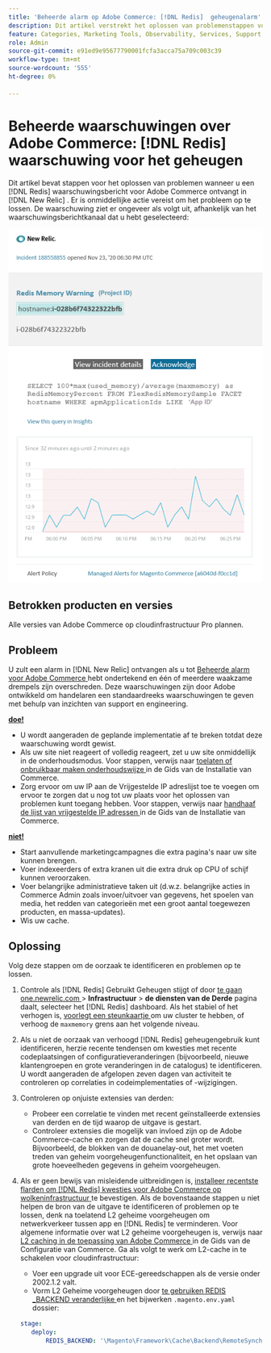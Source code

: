 ```yaml
---
title: 'Beheerde alarm op Adobe Commerce: [!DNL Redis]  geheugenalarm'
description: Dit artikel verstrekt het oplossen van problemenstappen voor wanneer u a  [!DNL Redis]  waarschuwingsalarm voor Adobe Commerce in  [!DNL New Relic] ontvangt. Er is onmiddellijk actie vereist.
feature: Categories, Marketing Tools, Observability, Services, Support, Tools and External Services, Variables
role: Admin
source-git-commit: e91ed9e95677790001fcfa3acca75a709c003c39
workflow-type: tm+mt
source-wordcount: '555'
ht-degree: 0%

---
```



# Beheerde waarschuwingen over Adobe Commerce: [!DNL Redis] waarschuwing voor het geheugen

Dit artikel bevat stappen voor het oplossen van problemen wanneer u een [!DNL Redis] waarschuwingsbericht voor Adobe Commerce ontvangt in [!DNL New Relic] . Er is onmiddellijke actie vereist om het probleem op te lossen. De waarschuwing ziet er ongeveer als volgt uit, afhankelijk van het waarschuwingsberichtkanaal dat u hebt geselecteerd:

![ new_relic_redis_memory_warning.png ](../../assets/managed-alerts/new_relic_redis_memory_warning.png)

## Betrokken producten en versies

Alle versies van Adobe Commerce op cloudinfrastructuur Pro plannen.

## Probleem

U zult een alarm in [!DNL New Relic] ontvangen als u tot [ Beheerde alarm voor Adobe Commerce ](managed-alerts-for-magento-commerce.md) hebt ondertekend en één of meerdere waakzame drempels zijn overschreden. Deze waarschuwingen zijn door Adobe ontwikkeld om handelaren een standaardreeks waarschuwingen te geven met behulp van inzichten van support en engineering.

**<u>doe!</u>**

* U wordt aangeraden de geplande implementatie af te breken totdat deze waarschuwing wordt gewist.
* Als uw site niet reageert of volledig reageert, zet u uw site onmiddellijk in de onderhoudsmodus. Voor stappen, verwijs naar [ toelaten of onbruikbaar maken onderhoudswijze ](https://experienceleague.adobe.com/en/docs/commerce-operations/installation-guide/tutorials/maintenance-mode) in de Gids van de Installatie van Commerce.
* Zorg ervoor om uw IP aan de Vrijgestelde IP adreslijst toe te voegen om ervoor te zorgen dat u nog tot uw plaats voor het oplossen van problemen kunt toegang hebben. Voor stappen, verwijs naar [ handhaaf de lijst van vrijgestelde IP adressen ](https://experienceleague.adobe.com/en/docs/commerce-operations/installation-guide/tutorials/maintenance-mode#maintain-the-list-of-exempt-ip-addresses) in de Gids van de Installatie van Commerce.

**<u>niet!</u>**

* Start aanvullende marketingcampagnes die extra pagina&#39;s naar uw site kunnen brengen.
* Voer indexeerders of extra kranen uit die extra druk op CPU of schijf kunnen veroorzaken.
* Voer belangrijke administratieve taken uit (d.w.z. belangrijke acties in Commerce Admin zoals invoer/uitvoer van gegevens, het spoelen van media, het redden van categorieën met een groot aantal toegewezen producten, en massa-updates).
* Wis uw cache.

## Oplossing

Volg deze stappen om de oorzaak te identificeren en problemen op te lossen.

1. Controle als [!DNL Redis] Gebruikt Geheugen stijgt of door [ te gaan one.newrelic.com ](https://login.newrelic.com/login) > **Infrastructuur** > **de diensten van de Derde** pagina daalt, selecteer het [!DNL Redis] dashboard. Als het stabiel of het verhogen is, [ voorlegt een steunkaartje ](https://experienceleague.adobe.com/en/docs/commerce-knowledge-base/kb/help-center-guide/magento-help-center-user-guide#support-case) om uw cluster te hebben, of verhoog de `maxmemory` grens aan het volgende niveau.
1. Als u niet de oorzaak van verhoogd [!DNL Redis] geheugengebruik kunt identificeren, herzie recente tendensen om kwesties met recente codeplaatsingen of configuratieveranderingen (bijvoorbeeld, nieuwe klantengroepen en grote veranderingen in de catalogus) te identificeren. U wordt aangeraden de afgelopen zeven dagen van activiteit te controleren op correlaties in codeimplementaties of -wijzigingen.
1. Controleren op onjuiste extensies van derden:
   * Probeer een correlatie te vinden met recent geïnstalleerde extensies van derden en de tijd waarop de uitgave is gestart.
   * Controleer extensies die mogelijk van invloed zijn op de Adobe Commerce-cache en zorgen dat de cache snel groter wordt. Bijvoorbeeld, de blokken van de douanelay-out, het met voeten treden van geheim voorgeheugenfunctionaliteit, en het opslaan van grote hoeveelheden gegevens in geheim voorgeheugen.
1. Als er geen bewijs van misleidende uitbreidingen is, [ installeer recentste flarden om  [!DNL Redis]  kwesties voor Adobe Commerce op wolkeninfrastructuur ](https://experienceleague.adobe.com/en/docs/commerce-knowledge-base/kb/troubleshooting/miscellaneous/install-latest-patches-to-fix-magento-redis-issues) te bevestigen. Als de bovenstaande stappen u niet helpen de bron van de uitgave te identificeren of problemen op te lossen, denk na toelatend L2 geheime voorgeheugen om netwerkverkeer tussen app en [!DNL Redis] te verminderen. Voor algemene informatie over wat L2 geheime voorgeheugen is, verwijs naar [ L2 caching in de toepassing van Adobe Commerce ](https://experienceleague.adobe.com/en/docs/commerce-operations/configuration-guide/cache/level-two-cache) in de Gids van de Configuratie van Commerce. Ga als volgt te werk om L2-cache in te schakelen voor cloudinfrastructuur:
   * Voer een upgrade uit voor ECE-gereedschappen als de versie onder 2002.1.2 valt.
   * Vorm L2 Geheime voorgeheugen door [ te gebruiken REDIS \_BACKEND veranderlijke ](https://experienceleague.adobe.com/en/docs/commerce-on-cloud/user-guide/configure/env/stage/variables-deploy#redis_backend) en het bijwerken `.magento.env.yaml` dossier:

   ```yaml
   stage:
      deploy:
          REDIS_BACKEND: '\Magento\Framework\Cache\Backend\RemoteSynchronizedCache'
   ```
